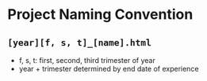 # Project Naming Convention

<!-- <<STYLE+TAG>>> -->

## `[year][f, s, t]_[name].html`

* f, s, t: first, second, third trimester of year
* year + trimester determined by end date of experience

